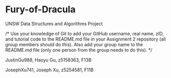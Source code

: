# Fury-of-Dracula
UNSW Data Structures and Algorithms Project

/*
Use your knowledge of Git to add your GitHub username, real name, zID, and tutorial code to the README.md file in your Assignment 2 repository (all group members should do this). Also add your group name to the README.md file (only one person from the group needs to do this).
*/

JustinGu988, Haoyu Gu, z5158363, F13B

JosephXu741, Joseph Xu, z5254581, F11B
